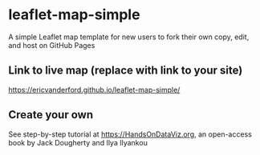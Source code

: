 # leaflet-map-simple
A simple Leaflet map template for new users to fork their own copy, edit, and host on GitHub Pages

## Link to live map (replace with link to your site)
https://ericvanderford.github.io/leaflet-map-simple/

## Create your own
See step-by-step tutorial at https://HandsOnDataViz.org, an open-access book by Jack Dougherty and Ilya Ilyankou
